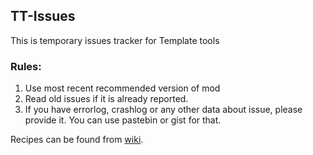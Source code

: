 ## TT-Issues
This is temporary issues tracker for Template tools

### Rules:
1. Use most recent recommended version of mod
2. Read old issues if it is already reported.
3. If you have errorlog, crashlog or any other data about issue, please provide it. You can use pastebin or gist for that.

Recipes can be found from [wiki](https://github.com/valveo/TT-Issues/wiki#crafting-recipes).
